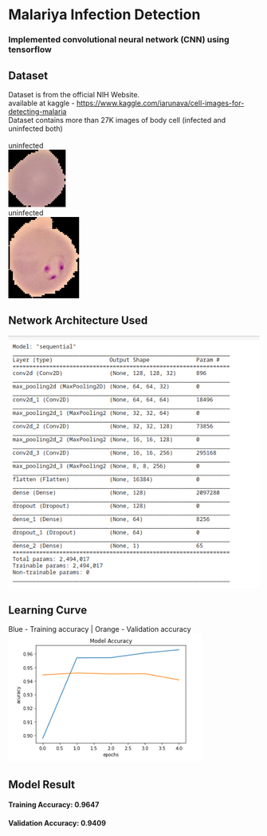 # Malariya Infection Detection

### Implemented convolutional neural network (CNN) using tensorflow 

## Dataset
Dataset is from the official NIH Website.
<br />
available at kaggle - https://www.kaggle.com/iarunava/cell-images-for-detecting-malaria
<br />
Dataset contains more than 27K images of body cell (infected and uninfected both)
<br />
<br />
uninfected
<br />
![Alt text](./images/C1_thinF_IMG_20150604_104722_cell_9_uninfected.png)
<br />
uninfected
<br />
![Alt text](./images/C33P1thinF_IMG_20150619_114756a_cell_179_infected.png)	
<br />

## Network Architecture Used
![Alt text](./images/Model_summary.png)
<br />

## Learning Curve
Blue - Training accuracy | Orange - Validation accuracy
<br />
![Alt text](./images/learning.png)
<br />

## Model Result
#### Training Accuracy: 0.9647
#### Validation Accuracy: 0.9409